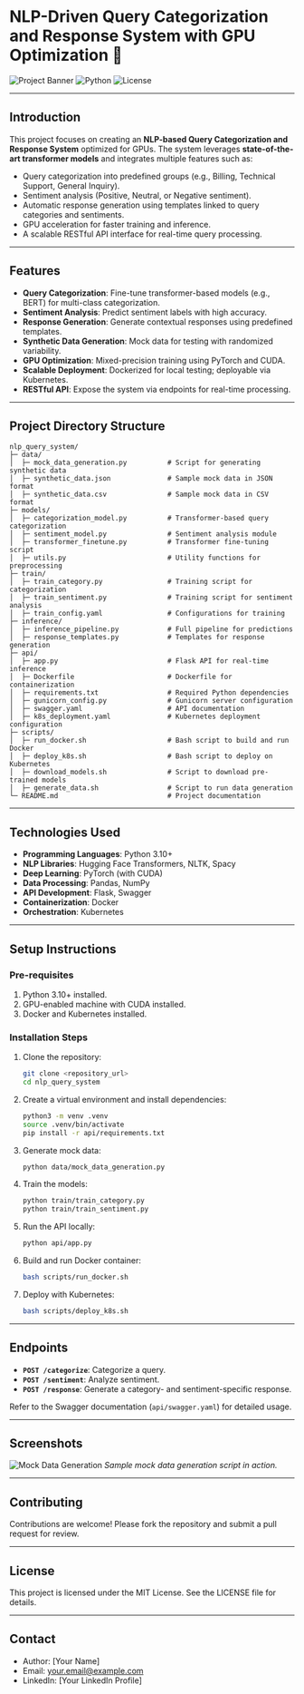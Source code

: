 
# NLP-Driven Query Categorization and Response System with GPU Optimization 🚀

![Project Banner](https://img.shields.io/badge/NLP-GPU%20Optimized-blue?style=for-the-badge)
![Python](https://img.shields.io/badge/Python-3.10%2B-green?style=for-the-badge&logo=python)
![License](https://img.shields.io/badge/License-MIT-yellow?style=for-the-badge)

---

## **Introduction**

This project focuses on creating an **NLP-based Query Categorization and Response System** optimized for GPUs. The system leverages **state-of-the-art transformer models** and integrates multiple features such as:

- Query categorization into predefined groups (e.g., Billing, Technical Support, General Inquiry).
- Sentiment analysis (Positive, Neutral, or Negative sentiment).
- Automatic response generation using templates linked to query categories and sentiments.
- GPU acceleration for faster training and inference.
- A scalable RESTful API interface for real-time query processing.

---

## **Features**
- **Query Categorization**: Fine-tune transformer-based models (e.g., BERT) for multi-class categorization.
- **Sentiment Analysis**: Predict sentiment labels with high accuracy.
- **Response Generation**: Generate contextual responses using predefined templates.
- **Synthetic Data Generation**: Mock data for testing with randomized variability.
- **GPU Optimization**: Mixed-precision training using PyTorch and CUDA.
- **Scalable Deployment**: Dockerized for local testing; deployable via Kubernetes.
- **RESTful API**: Expose the system via endpoints for real-time processing.

---

## **Project Directory Structure**

```
nlp_query_system/
├─ data/
│  ├─ mock_data_generation.py          # Script for generating synthetic data
│  ├─ synthetic_data.json              # Sample mock data in JSON format
│  ├─ synthetic_data.csv               # Sample mock data in CSV format
├─ models/
│  ├─ categorization_model.py          # Transformer-based query categorization
│  ├─ sentiment_model.py               # Sentiment analysis module
│  ├─ transformer_finetune.py          # Transformer fine-tuning script
│  ├─ utils.py                         # Utility functions for preprocessing
├─ train/
│  ├─ train_category.py                # Training script for categorization
│  ├─ train_sentiment.py               # Training script for sentiment analysis
│  ├─ train_config.yaml                # Configurations for training
├─ inference/
│  ├─ inference_pipeline.py            # Full pipeline for predictions
│  ├─ response_templates.py            # Templates for response generation
├─ api/
│  ├─ app.py                           # Flask API for real-time inference
│  ├─ Dockerfile                       # Dockerfile for containerization
│  ├─ requirements.txt                 # Required Python dependencies
│  ├─ gunicorn_config.py               # Gunicorn server configuration
│  ├─ swagger.yaml                     # API documentation
│  ├─ k8s_deployment.yaml              # Kubernetes deployment configuration
├─ scripts/
│  ├─ run_docker.sh                    # Bash script to build and run Docker
│  ├─ deploy_k8s.sh                    # Bash script to deploy on Kubernetes
│  ├─ download_models.sh               # Script to download pre-trained models
│  ├─ generate_data.sh                 # Script to run data generation
└─ README.md                           # Project documentation
```

---

## **Technologies Used**

- **Programming Languages**: Python 3.10+
- **NLP Libraries**: Hugging Face Transformers, NLTK, Spacy
- **Deep Learning**: PyTorch (with CUDA)
- **Data Processing**: Pandas, NumPy
- **API Development**: Flask, Swagger
- **Containerization**: Docker
- **Orchestration**: Kubernetes

---

## **Setup Instructions**

### **Pre-requisites**
1. Python 3.10+ installed.
2. GPU-enabled machine with CUDA installed.
3. Docker and Kubernetes installed.

### **Installation Steps**

1. Clone the repository:
   ```bash
   git clone <repository_url>
   cd nlp_query_system
   ```

2. Create a virtual environment and install dependencies:
   ```bash
   python3 -m venv .venv
   source .venv/bin/activate
   pip install -r api/requirements.txt
   ```

3. Generate mock data:
   ```bash
   python data/mock_data_generation.py
   ```

4. Train the models:
   ```bash
   python train/train_category.py
   python train/train_sentiment.py
   ```

5. Run the API locally:
   ```bash
   python api/app.py
   ```

6. Build and run Docker container:
   ```bash
   bash scripts/run_docker.sh
   ```

7. Deploy with Kubernetes:
   ```bash
   bash scripts/deploy_k8s.sh
   ```

---

## **Endpoints**
- **`POST /categorize`**: Categorize a query.
- **`POST /sentiment`**: Analyze sentiment.
- **`POST /response`**: Generate a category- and sentiment-specific response.

Refer to the Swagger documentation (`api/swagger.yaml`) for detailed usage.

---

## **Screenshots**

![Mock Data Generation](https://img.icons8.com/color/48/000000/code.png)
_Sample mock data generation script in action._

---

## **Contributing**
Contributions are welcome! Please fork the repository and submit a pull request for review.

---

## **License**
This project is licensed under the MIT License. See the LICENSE file for details.

---

## **Contact**
- Author: [Your Name]
- Email: your.email@example.com
- LinkedIn: [Your LinkedIn Profile]
